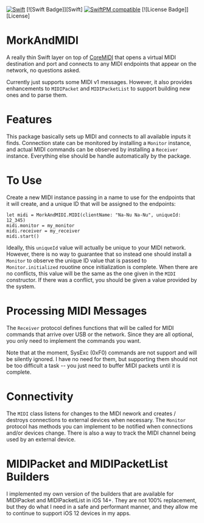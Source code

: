 [![Swift](https://github.com/bradhowes/morkandmidi/workflows/CI/badge.svg)]()
[![Swift Badge]][Swift]
[![SwiftPM compatible](https://img.shields.io/badge/SwiftPM-compatible-brightgreen.svg)](https://swift.org/package-manager/)
[![License Badge]][License]

# MorkAndMIDI

A really thin Swift layer on top of [CoreMIDI](https://developer.apple.com/documentation/coremidi)
that opens a virtual MIDI destination and port and connects to any MIDI endpoints that appear on the network, 
no questions asked.

Currently just supports some MIDI v1 messages. However, it also provides enhancements to
`MIDIPacket` and `MIDIPacketList` to support building new ones and to parse them.

# Features

This package basically sets up MIDI and connects to all available inputs it finds. Connection state can be monitored by
installing a `Monitor` instance, and actual MIDI commands can be observed by installing a `Receiver` instance.
Everything else should be handle automatically by the package.

# To Use

Create a new MIDI instance passing in a name to use for the endpoints that it will create, and a unique ID that will be
assigned to the endpoints:

```
let midi = MorkAndMIDI.MIDI(clientName: "Na-Nu Na-Nu", uniqueId: 12_345)
midi.monitor = my_monitor
midi.receiver = my_receiver
midi.start()
```

Ideally, this `uniqueId` value will actually be unique to your MIDI network. However, there is no way to
guarantee that so instead one should install a `Monitor` to observe the unique ID value that is passed to
`Monitor.initialized` rouotine once initialization is complete. When there are no conflicts, this value 
will be the same as the one given in the `MIDI` constructor. If there was a conflict, you should be
given a value provided by the system.

# Processing MIDI Messages

The `Receiver` protocol defines functions that will be called for MIDI commands that arrive over USB or the network.
Since they are all optional, you only need to implement the commands you want.

Note that at the moment, SysExc (0xF0) commands are not support and will be silently ignored. I have no need for them,
but supporting them should not be too difficult a task -- you just need to buffer MIDI packets until it is complete.

# Connectivity

The `MIDI` class listens for changes to the MIDI nework and creates / destroys connections to external devices when necessary.
The `Monitor` protocol has methods you can implement to be notified when connections and/or devices change. There is also a
way to track the MIDI channel being used by an external device.

# MIDIPacket and MIDIPacketList Builders

I implemented my own version of the builders that are available for MIDIPacket and MIDIPacketList in iOS 14+. They are not
100% replacement, but they do what I need in a safe and performant manner, and they allow me to continue to support iOS 12
devices in my apps.
